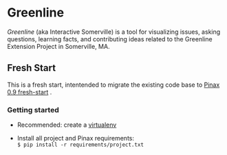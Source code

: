 # Greenline #

_Greenline_ (aka Interactive Somerville) is a tool for visualizing issues, asking questions, learning facts, and contributing ideas related to the Greenline Extension Project in Somerville, MA.

## Fresh Start ##

This is a fresh start, intentended to migrate the existing code base to [Pinax 0.9 fresh-start](https://github.com/pinax/pinax/tree/fresh-start)  .

### Getting started ###

* Recommended: create a [virtualenv](http://www.virtualenv.org/)

* Install all project and Pinax requirements:  
`$ pip install -r requirements/project.txt`

